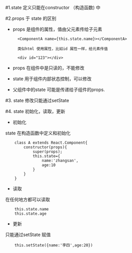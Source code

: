 #1.state 定义只能在constructor （构造函数) 中

#2.props 于 state 的区别

+ props 是组件的属性，值由父元素传给子元素
  
        <ComponentA name={this.state.name}></ComponentA>

        类似html 使用属性，比如id 属性一样，给元素传值

        <div id="123"></div>

+ props 在组件中是只读的，不能修改
+ state 用于组件内部状态控制，可以修改
+ 父组件中的state 可能是传递给子组件的props.

#3. state 修改只能通过setState

#4. state 初始化，读取，更新

+ 初始化

state 在构造函数中定义和初始化

        class A extends React.Component{
            constructor(props){
                super(props);
                this.state={
                    name:'zhangsan',
                    age:10
                }
            }
        }
+ 读取
  
在任何地方都可以读取

        this.state.name
        this.state.age

+ 更新

只能通过setState 赋值

        this.setState({name:'李四',age:20})